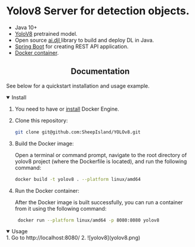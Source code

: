 # Yolov8 Server for detection objects.

- Java 10+
- [YoloV8](https://github.com/ultralytics/ultralytics) pretrained model.
- Open source [ai.djl ](https://djl.ai/) library to build and deploy DL in Java.
- [Spring Boot](https://spring.io/projects/spring-boot) for creating REST API application.
- [Docker container](https://www.docker.com/resources/what-container/).

## <div align="center">Documentation</div>

See below for a quickstart installation and usage example.

<details open>
<summary>Install</summary>

1. You need to have or [install](https://docs.docker.com/engine/install/) Docker Engine.
2. Clone this repository:
    ```bash
    git clone git@github.com:SheepIsland/YOLOv8.git
    ```
3. Build the Docker image:

   Open a terminal or command prompt, navigate to the root directory of yolov8 project (where the Dockerfile is located), and run the following command:
     ```bash
    docker build -t yolov8 . --platform linux/amd64
    ```
4.  Run the Docker container: 
    
    After the Docker image is built successfully, you can run a container from it using the following command:
    ```bash
     docker run --platform linux/amd64 -p 8080:8080 yolov8
    ```

</details>

<details open>
<summary>Usage</summary>
1. Go to http://localhost:8080/
2.
![yolov8](yolov8.png)
</details>


